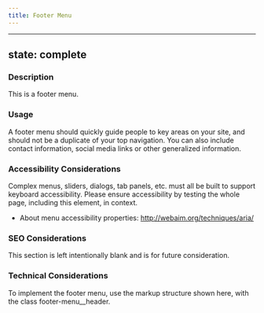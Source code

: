 ```yaml
---
title: Footer Menu
---
```


---
state: complete
---

### Description
This is a footer menu.

### Usage
A footer menu should quickly guide people to key areas on your site, and should not be a duplicate of your top navigation. You can also include contact information, social media links or other generalized information.

### Accessibility Considerations
Complex menus, sliders, dialogs, tab panels, etc. must all be built to support keyboard accessibility. Please ensure accessibility by testing the whole page, including this element, in context.

* About menu accessibility properties: http://webaim.org/techniques/aria/

### SEO Considerations
This section is left intentionally blank and is for future consideration.

### Technical Considerations
To implement the footer menu, use the markup structure shown here, with the class footer-menu__header.
